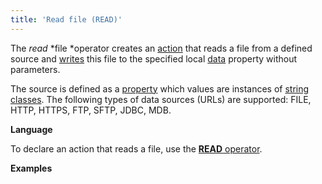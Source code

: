 ```yaml
---
title: 'Read file (READ)'
---
```


The *read* *file *operator creates an [action](Actions.md) that reads a file from a defined source and [writes](Property_change_CHANGE_.md) this file to the specified local [data](Data_properties_DATA_.md) property without parameters.

The source is defined as a [property](Properties.md) which values are instances of [string classes](Built-in_classes.md). The following types of data sources (URLs) are supported: FILE, HTTP, HTTPS, FTP, SFTP, JDBC, MDB.

**Language**

To declare an action that reads a file, use the [**READ** operator](READ_operator.md).

**Examples**

